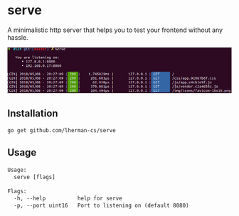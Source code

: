 # serve

A minimalistic http server that helps you to test your frontend without any hassle.

![showcase](docs/img/showcase.png)

## Installation
```sh
go get github.com/lherman-cs/serve
```

## Usage
```
Usage:
  serve [flags]

Flags:
  -h, --help          help for serve
  -p, --port uint16   Port to listening on (default 8080)
```

